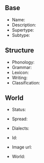 ## Base
- <span class="text-field" data-tooltip="Text">Name</span>: 
- <span class="text-field" data-tooltip="Text">Description</span>: 
- <span class="text-field" data-tooltip="Text">Supertype</span>: 
- <span class="text-field" data-tooltip="Text">Subtype</span>: 

## Structure
- <span class="text-field" data-tooltip="Text">Phonology</span>: 
- <span class="text-field" data-tooltip="Text">Grammar</span>: 
- <span class="text-field" data-tooltip="Text">Lexicon</span>: 
- <span class="text-field" data-tooltip="Text">Writing</span>: 
- <span class="link-field" data-tooltip="Single Construct">Classification</span>: 

## World
- <span class="text-field" data-tooltip="Text">Status</span>: 
- <span class="multi-link-field" data-tooltip="Multi Location">Spread</span>: 
- <span class="multi-link-field" data-tooltip="Multi Language">Dialects</span>: 

- <span class="text-field" data-tooltip="Text">Id</span>: 
- <span class="text-field" data-tooltip="Text">Image url</span>: 
- <span class="text-field" data-tooltip="Text">World</span>: 

